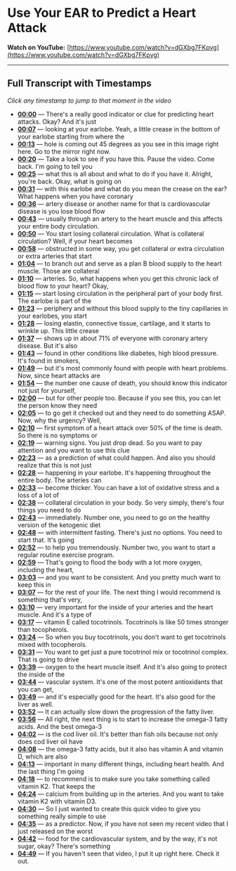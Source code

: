 # Use Your EAR to Predict a Heart Attack

**Watch on YouTube:** [https://www.youtube.com/watch?v=dGXbg7FKpvg](https://www.youtube.com/watch?v=dGXbg7FKpvg)

---

## Full Transcript with Timestamps

*Click any timestamp to jump to that moment in the video*

- **[00:00](https://www.youtube.com/watch?v=dGXbg7FKpvg&t=0s)** — There's a really good indicator or clue for predicting heart attacks. Okay? And it's just
- **[00:07](https://www.youtube.com/watch?v=dGXbg7FKpvg&t=7s)** — looking at your earlobe. Yeah, a little crease in the bottom of your earlobe starting from where the
- **[00:13](https://www.youtube.com/watch?v=dGXbg7FKpvg&t=13s)** — hole is coming out 45 degrees as you see in this image right here. Go to the mirror right now.
- **[00:20](https://www.youtube.com/watch?v=dGXbg7FKpvg&t=20s)** — Take a look to see if you have this. Pause the video. Come back. I'm going to tell you
- **[00:25](https://www.youtube.com/watch?v=dGXbg7FKpvg&t=25s)** — what this is all about and what to do if you have it. Alright, you're back. Okay, what is going on
- **[00:31](https://www.youtube.com/watch?v=dGXbg7FKpvg&t=31s)** — with this earlobe and what do you mean the crease on the ear? What happens when you have coronary
- **[00:36](https://www.youtube.com/watch?v=dGXbg7FKpvg&t=36s)** — artery disease or another name for that is cardiovascular disease is you lose blood flow
- **[00:43](https://www.youtube.com/watch?v=dGXbg7FKpvg&t=43s)** — usually through an artery to the heart muscle and this affects your entire body circulation.
- **[00:50](https://www.youtube.com/watch?v=dGXbg7FKpvg&t=50s)** — You start losing collateral circulation. What is collateral circulation? Well, if your heart becomes
- **[00:58](https://www.youtube.com/watch?v=dGXbg7FKpvg&t=58s)** — obstructed in some way, you get collateral or extra circulation or extra arteries that start
- **[01:04](https://www.youtube.com/watch?v=dGXbg7FKpvg&t=64s)** — to branch out and serve as a plan B blood supply to the heart muscle. Those are collateral
- **[01:10](https://www.youtube.com/watch?v=dGXbg7FKpvg&t=70s)** — arteries. So, what happens when you get this chronic lack of blood flow to your heart? Okay,
- **[01:15](https://www.youtube.com/watch?v=dGXbg7FKpvg&t=75s)** — start losing circulation in the peripheral part of your body first. The earlobe is part of the
- **[01:23](https://www.youtube.com/watch?v=dGXbg7FKpvg&t=83s)** — periphery and without this blood supply to the tiny capillaries in your earlobes, you start
- **[01:28](https://www.youtube.com/watch?v=dGXbg7FKpvg&t=88s)** — losing elastin, connective tissue, cartilage, and it starts to wrinkle up. This little crease
- **[01:37](https://www.youtube.com/watch?v=dGXbg7FKpvg&t=97s)** — shows up in about 71% of everyone with coronary artery disease. But it's also
- **[01:43](https://www.youtube.com/watch?v=dGXbg7FKpvg&t=103s)** — found in other conditions like diabetes, high blood pressure. It's found in smokers,
- **[01:49](https://www.youtube.com/watch?v=dGXbg7FKpvg&t=109s)** — but it's most commonly found with people with heart problems. Now, since heart attacks are
- **[01:54](https://www.youtube.com/watch?v=dGXbg7FKpvg&t=114s)** — the number one cause of death, you should know this indicator not just for yourself,
- **[02:00](https://www.youtube.com/watch?v=dGXbg7FKpvg&t=120s)** — but for other people too. Because if you see this, you can let the person know they need
- **[02:05](https://www.youtube.com/watch?v=dGXbg7FKpvg&t=125s)** — to go get it checked out and they need to do something ASAP. Now, why the urgency? Well,
- **[02:10](https://www.youtube.com/watch?v=dGXbg7FKpvg&t=130s)** — first symptom of a heart attack over 50% of the time is death. So there is no symptoms or
- **[02:19](https://www.youtube.com/watch?v=dGXbg7FKpvg&t=139s)** — warning signs. You just drop dead. So you want to pay attention and you want to use this clue
- **[02:23](https://www.youtube.com/watch?v=dGXbg7FKpvg&t=143s)** — as a prediction of what could happen. And also you should realize that this is not just
- **[02:28](https://www.youtube.com/watch?v=dGXbg7FKpvg&t=148s)** — happening in your earlobe. It's happening throughout the entire body. The arteries can
- **[02:33](https://www.youtube.com/watch?v=dGXbg7FKpvg&t=153s)** — become thicker. You can have a lot of oxidative stress and a loss of a lot of
- **[02:38](https://www.youtube.com/watch?v=dGXbg7FKpvg&t=158s)** — collateral circulation in your body. So very simply, there's four things you need to do
- **[02:43](https://www.youtube.com/watch?v=dGXbg7FKpvg&t=163s)** — immediately. Number one, you need to go on the healthy version of the ketogenic diet
- **[02:48](https://www.youtube.com/watch?v=dGXbg7FKpvg&t=168s)** — with intermittent fasting. There's just no options. You need to start that. It's going
- **[02:52](https://www.youtube.com/watch?v=dGXbg7FKpvg&t=172s)** — to help you tremendously. Number two, you want to start a regular routine exercise program.
- **[02:59](https://www.youtube.com/watch?v=dGXbg7FKpvg&t=179s)** — That's going to flood the body with a lot more oxygen, including the heart,
- **[03:03](https://www.youtube.com/watch?v=dGXbg7FKpvg&t=183s)** — and you want to be consistent. And you pretty much want to keep this in
- **[03:07](https://www.youtube.com/watch?v=dGXbg7FKpvg&t=187s)** — for the rest of your life. The next thing I would recommend is something that's very,
- **[03:10](https://www.youtube.com/watch?v=dGXbg7FKpvg&t=190s)** — very important for the inside of your arteries and the heart muscle. And it's a type of
- **[03:17](https://www.youtube.com/watch?v=dGXbg7FKpvg&t=197s)** — vitamin E called tocotrinols. Tocotrinols is like 50 times stronger than tocopherols.
- **[03:24](https://www.youtube.com/watch?v=dGXbg7FKpvg&t=204s)** — So when you buy tocotrinols, you don't want to get tocotrinols mixed with tocopherols.
- **[03:31](https://www.youtube.com/watch?v=dGXbg7FKpvg&t=211s)** — You want to get just a pure tocotrinol mix or tocotrinol complex. That is going to drive
- **[03:39](https://www.youtube.com/watch?v=dGXbg7FKpvg&t=219s)** — oxygen to the heart muscle itself. And it's also going to protect the inside of the
- **[03:44](https://www.youtube.com/watch?v=dGXbg7FKpvg&t=224s)** — vascular system. It's one of the most potent antioxidants that you can get,
- **[03:49](https://www.youtube.com/watch?v=dGXbg7FKpvg&t=229s)** — and it's especially good for the heart. It's also good for the liver as well.
- **[03:52](https://www.youtube.com/watch?v=dGXbg7FKpvg&t=232s)** — It can actually slow down the progression of the fatty liver.
- **[03:56](https://www.youtube.com/watch?v=dGXbg7FKpvg&t=236s)** — All right, the next thing is to start to increase the omega-3 fatty acids. And the best omega-3
- **[04:02](https://www.youtube.com/watch?v=dGXbg7FKpvg&t=242s)** — is the cod liver oil. It's better than fish oils because not only does cod liver oil have
- **[04:08](https://www.youtube.com/watch?v=dGXbg7FKpvg&t=248s)** — the omega-3 fatty acids, but it also has vitamin A and vitamin D, which are also
- **[04:13](https://www.youtube.com/watch?v=dGXbg7FKpvg&t=253s)** — important in many different things, including heart health. And the last thing I'm going
- **[04:18](https://www.youtube.com/watch?v=dGXbg7FKpvg&t=258s)** — to recommend is to make sure you take something called vitamin K2. That keeps the
- **[04:24](https://www.youtube.com/watch?v=dGXbg7FKpvg&t=264s)** — calcium from building up in the arteries. And you want to take vitamin K2 with vitamin D3.
- **[04:30](https://www.youtube.com/watch?v=dGXbg7FKpvg&t=270s)** — So I just wanted to create this quick video to give you something really simple to use
- **[04:35](https://www.youtube.com/watch?v=dGXbg7FKpvg&t=275s)** — as a predictor. Now, if you have not seen my recent video that I just released on the worst
- **[04:42](https://www.youtube.com/watch?v=dGXbg7FKpvg&t=282s)** — food for the cardiovascular system, and by the way, it's not sugar, okay? There's something
- **[04:49](https://www.youtube.com/watch?v=dGXbg7FKpvg&t=289s)** — If you haven't seen that video, I put it up right here. Check it out.
